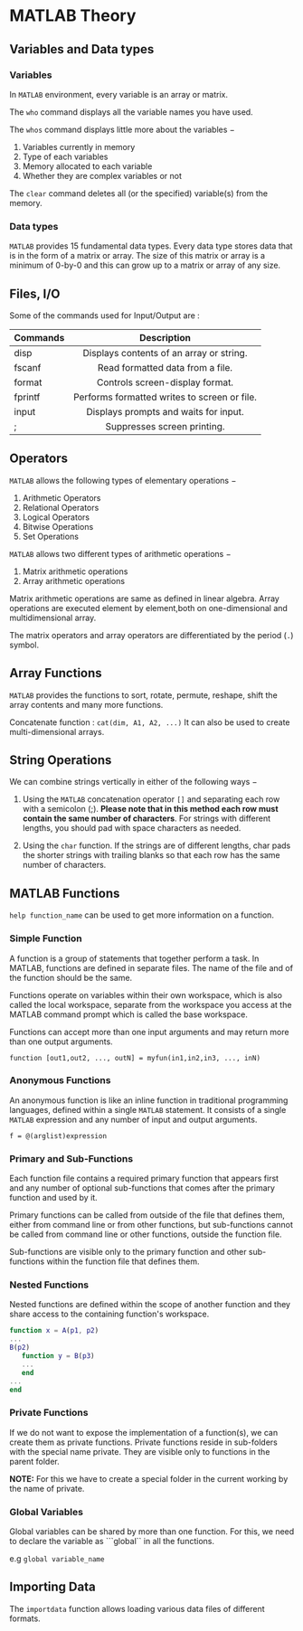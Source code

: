 # MATLAB Theory

## Variables and Data types

### Variables

In ```MATLAB``` environment, every variable is an array or matrix.

The ```who``` command displays all the variable names you have used.

The ```whos``` command displays little more about the variables −

1. Variables currently in memory
1. Type of each variables
1. Memory allocated to each variable
1. Whether they are complex variables or not

The ```clear``` command deletes all (or the specified) variable(s) from the memory.

### Data types

```MATLAB``` provides 15 fundamental data types. Every data type stores data that is in the form of a matrix or array. The size of this matrix or array is a minimum of 0-by-0 and this can grow up to a matrix or array of any size.

## Files, I/O

Some of the commands used for Input/Output are :

| Commands |                  Description                 |
|----------|:--------------------------------------------:|
| disp     | Displays contents of an array or string.     |
| fscanf   | Read formatted data from a file.             |
| format   | Controls screen-display format.              |
| fprintf  | Performs formatted writes to screen or file. |
| input    | Displays prompts and waits for input.        |
| ;        | Suppresses screen printing.                  |

## Operators

```MATLAB``` allows the following types of elementary operations −

1. Arithmetic Operators
1. Relational Operators
1. Logical Operators
1. Bitwise Operations
1. Set Operations

```MATLAB``` allows two different types of arithmetic operations −

1. Matrix arithmetic operations
1. Array arithmetic operations

Matrix arithmetic operations are same as defined in linear algebra. Array operations are executed element by element,both on one-dimensional and multidimensional array.

The matrix operators and array operators are differentiated by the period (```.```) symbol.

## Array Functions

```MATLAB``` provides the functions to sort, rotate, permute, reshape, shift the array contents and many more functions.

Concatenate function : ```cat(dim, A1, A2, ...)``` 
It can also be used to create multi-dimensional arrays.

## String Operations

We can combine strings vertically in either of the following ways −

1. Using the ```MATLAB``` concatenation operator ```[]``` and separating each row with a semicolon (;). **Please note that in this method each row must contain the same number of characters**. For strings with different lengths, you should pad with space characters as needed.

1. Using the ```char``` function. If the strings are of different lengths, char pads the shorter strings with trailing blanks so that each row has the same number of characters.

## MATLAB Functions

```help function_name``` can be used to get more information on a function.

### Simple Function

A function is a group of statements that together perform a task. In MATLAB, functions are defined in separate files. The name of the file and of the function should be the same.

Functions operate on variables within their own workspace, which is also called the local workspace, separate from the workspace you access at the MATLAB command prompt which is called the base workspace.

Functions can accept more than one input arguments and may return more than one output arguments.

```function [out1,out2, ..., outN] = myfun(in1,in2,in3, ..., inN)```

### Anonymous Functions

An anonymous function is like an inline function in traditional programming languages, defined within a single ```MATLAB``` statement. It consists of a single ```MATLAB``` expression and any number of input and output arguments.

```f = @(arglist)expression```

### Primary and Sub-Functions

Each function file contains a required primary function that appears first and any number of optional sub-functions that comes after the primary function and used by it.

Primary functions can be called from outside of the file that defines them, either from command line or from other functions, but sub-functions cannot be called from command line or other functions, outside the function file.

Sub-functions are visible only to the primary function and other sub-functions within the function file that defines them.

### Nested Functions

Nested functions are defined within the scope of another function and they share access to the containing function's workspace.

``` Matlab
function x = A(p1, p2)
...
B(p2)
   function y = B(p3)
   ...
   end
...
end
```

### Private Functions

If we do not want to expose the implementation of a function(s), we can create them as private functions.
Private functions reside in sub-folders with the special name private.
They are visible only to functions in the parent folder.

**NOTE:** For this we have to create a special folder in the current working by the name of private.

### Global Variables

Global variables can be shared by more than one function. For this, we need to declare the variable as ```global`` in all the functions.

e.g ```global variable_name```

## Importing Data

The ```importdata``` function allows loading various data files of different formats.